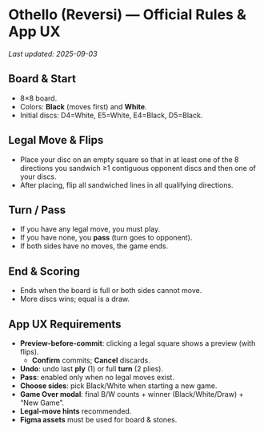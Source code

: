 # Othello (Reversi) — Official Rules & App UX
_Last updated: 2025-09-03_

## Board & Start
- 8×8 board.
- Colors: **Black** (moves first) and **White**.
- Initial discs: D4=White, E5=White, E4=Black, D5=Black.

## Legal Move & Flips
- Place your disc on an empty square so that in at least one of the 8 directions
  you sandwich ≥1 contiguous opponent discs and then one of your discs.
- After placing, flip all sandwiched lines in all qualifying directions.

## Turn / Pass
- If you have any legal move, you must play.
- If you have none, you **pass** (turn goes to opponent).
- If both sides have no moves, the game ends.

## End & Scoring
- Ends when the board is full or both sides cannot move.
- More discs wins; equal is a draw.

## App UX Requirements
- **Preview-before-commit**: clicking a legal square shows a preview (with flips).
  - **Confirm** commits; **Cancel** discards.
- **Undo**: undo last **ply** (1) or full **turn** (2 plies).
- **Pass**: enabled only when no legal moves exist.
- **Choose sides**: pick Black/White when starting a new game.
- **Game Over modal**: final B/W counts + winner (Black/White/Draw) + “New Game”.
- **Legal-move hints** recommended.
- **Figma assets** must be used for board & stones.
